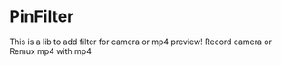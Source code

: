# PinFilter
This is a lib to add filter for camera or mp4 preview! Record camera or Remux mp4 with mp4
